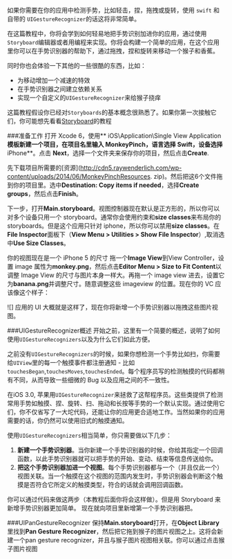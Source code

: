 如果你需要在你的应用中检测手势，比如轻击，捏，拖拽或旋转，使用 `swift` 和自带的 `UIGestureRecognizer`的话这将非常简单。

在这篇教程中，你将会学到如何轻易地把手势识别加进你的应用，通过使用`Storyboard`编辑器或者用编程来实现。你将会构建一个简单的应用，在这个应用里你可以在手势识别器的帮助下，通过拖拽，捏和旋转来移动一个猴子和香蕉。

同时你也会体验一下其他的一些很酷的东西，比如：

* 为移动增加一个减速的特效
* 在手势识别器之间建立依赖关系
* 实现一个自定义的`UIGestureRecognizer`来给猴子挠痒

这篇教程假设你已经对`Storyboards`的基本概念很熟悉了。如果你第一次接触它们，你可能想先看看[Storyboard](http://www.raywenderlich.com/?p=5138)的教程

###准备工作
打开 Xcode 6，使用** iOS\Application\Single View Application **模板新建一个项目，在项目名里输入 **MonkeyPinch**，语言选择 **Swift**，设备选择**iPhone**。点击 **Next**，选择一个文件夹来保存你的项目，然后点击**Create**.

先下载项目所需要的[资源](http://cdn5.raywenderlich.com/wp-content/uploads/2014/06/MonkeyPinchResources. zip)。然后把这6个文件拖到你的项目里。选中**Destination: Copy items if needed**，选择**Create groups**，然后点击**Finish**。

下一步，打开**Main.storyboard**。视图控制器现在默认是正方形的，所以你可以对多个设备只用一个 storyboard。通常你会使用约束和**size classes**来布局你的 storyboards。但是这个应用只针对 iphone，所以你可以禁用**size classes**。在**File Inspector**面板下（**View Menu > Utilities > Show File Inspector**）,取消选中**Use Size Classes**。

你的视图现在是一个 iPhone 5 的尺寸
拖一个**Image View**到View Controller，设置 image 属性为**monkey.png**，然后点击**Editor Menu > Size to Fit Content**以调整 Image View 的尺寸与图片本身一样大。再拖一个 image view 进去，设置它为**banana.png**并调整尺寸。随意调整这些 imageview 的位置。现在你的 VC 应该像这个样子：

![]
应用的 UI 大概就是这样了，现在你将新增一个手势识别器以拖拽这些图片视图。

###UIGestureRecognizer概述
开始之前，这里有一个简要的概述，说明了如何使用`UIGestureRecognizers`以及为什么它们如此方便。

之前没有`UIGestureRecognizers`的时候，如果你想检测一个手势比如扫，你需要给`UIView`里的每一个触摸事件都注册通知 - 比如`touchesBegan`,`touchesMoves`,`touchesEnded`。每个程序员写的检测触摸的代码都稍有不同，从而导致一些细微的 Bug 以及应用之间的不一致性。

在iOS 3.0, 苹果用`UIGestureRecognizer`来拯救了这帮程序员。这些类提供了检测常用手势如触摸、捏、旋转、扫、拖动和长按等手势的一个默认实现。通过使用它们，你不仅省写了一大坨代码，还能让你的应用更合适地工作。当然如果你的应用需要的话，你仍然可以使用旧式的触摸通知。

使用`UIGestureRecognizers`相当简单，你只需要做以下几步：

1. **新建一个手势识别器**。当你新建一个手势识别器的时候，你给其指定一个回调函数，以此手势识别器就可以把手势的开始、变动、结束等信息传送给你。
2. **把这个手势识别器加进一个视图**。每个手势识别器都与一个（并且仅此一个）视图关联。当一个触摸在这个视图的范围内发生时，手势识别器会判断这个触摸是否符合它所定义的触摸类型，符合的话就会调用回调函数。

你可以通过代码来做这两步（本教程后面你将会这样做）。但是用 Storyboard 来新增手势识别器更加简单。 现在就向项目里新增第一个手势识别器把。

###UIPanGestureRecognizer
保持**Main.storyboard**打开，在**Object Library**里找到**Pan Gesture Recognizer**，然后把它拖到猴子的图片视图之上。这将会新建一个pan gesture recognizer，并且与猴子图片视图相关联。你可以通过点击猴子图片视图

